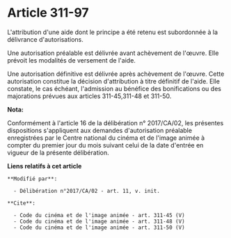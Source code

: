 # Article 311-97

L'attribution d'une aide dont le principe a été retenu est subordonnée à la délivrance d'autorisations.

Une autorisation préalable est délivrée avant achèvement de l'œuvre. Elle prévoit les modalités de versement de l'aide.

Une autorisation définitive est délivrée après achèvement de l'œuvre. Cette autorisation constitue la décision d'attribution
à titre définitif de l'aide. Elle constate, le cas échéant, l'admission au bénéfice des bonifications ou des majorations
prévues aux articles 311-45,311-48 et 311-50.

**Nota:**

Conformément à l'article 16 de la délibération n° 2017/CA/02, les présentes dispositions s'appliquent aux demandes
d'autorisation préalable enregistrées par le Centre national du cinéma et de l'image animée à compter du premier jour du mois
suivant celui de la date d'entrée en vigueur de la présente délibération.

**Liens relatifs à cet article**

	**Modifié par**:

	  - Délibération n°2017/CA/02 - art. 11, v. init.

	**Cite**:

	  - Code du cinéma et de l'image animée - art. 311-45 (V)
	  - Code du cinéma et de l'image animée - art. 311-48 (V)
	  - Code du cinéma et de l'image animée - art. 311-50 (V)
